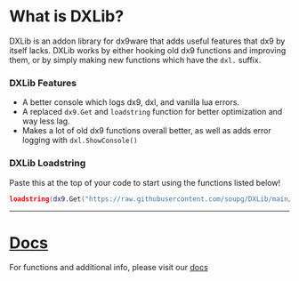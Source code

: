# What is DXLib?
DXLib is an addon library for dx9ware that adds useful features that dx9 by itself lacks. DXLib works by either hooking old dx9 functions and improving them, or by simply making new functions which have the `dxl.` suffix.

### DXLib Features
- A better console which logs dx9, dxl, and vanilla lua errors.
- A replaced `dx9.Get` and `loadstring` function for better optimization and way less lag.
- Makes a lot of old dx9 functions overall better, as well as adds error logging with `dxl.ShowConsole()`


### DXLib Loadstring

Paste this at the top of your code to start using the functions listed below!

```lua
loadstring(dx9.Get("https://raw.githubusercontent.com/soupg/DXLib/main/main.lua"))()
```

---

# <a href="https://supg.gitbook.io/dxlib/" target="_blank">Docs</a>

For functions and additional info, please visit our <a href="https://supg.gitbook.io/dxlib/" target="_blank">docs</a>
